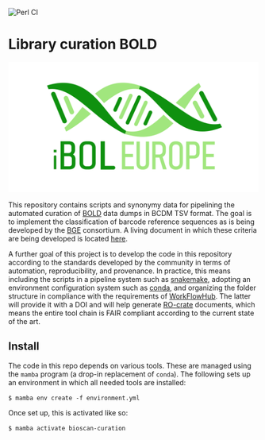 ![Perl CI](https://github.com/FabianDeister/Library_curation_BOLD/actions/workflows/ci.yml/badge.svg)

# Library curation BOLD

![alt text](doc/iBOL_Eur_logo_white.png)

This repository contains scripts and synonymy data for pipelining the 
automated curation of [BOLD](https://boldsystems.org) data dumps in 
BCDM TSV format. The goal is to implement the classification of barcode 
reference sequences as is being developed by the 
[BGE](https://biodiversitygenomics.eu) consortium. A living document
in which these criteria are being developed is located
[here](https://docs.google.com/document/d/18m-7UnoJTG49TbvTsq_VncKMYZbYVbau98LE_q4rQvA/edit).

A further goal of this project is to develop the code in this repository
according to the standards developed by the community in terms of automation,
reproducibility, and provenance. In practice, this means including the
scripts in a pipeline system such as [snakemake](https://snakemake.readthedocs.io/),
adopting an environment configuration system such as
[conda](https://docs.conda.io/), and organizing the folder structure
in compliance with the requirements of
[WorkFlowHub](https://workflowhub.eu/). The latter will provide it with 
a DOI and will help generate [RO-crate](https://www.researchobject.org/ro-crate/)
documents, which means the entire tool chain is FAIR compliant according
to the current state of the art.

## Install

The code in this repo depends on various tools. These are managed using
the `mamba` program (a drop-in replacement of `conda`). The following
sets up an environment in which all needed tools are installed:

```{shell}
$ mamba env create -f environment.yml
```

Once set up, this is activated like so:

```{shell}
$ mamba activate bioscan-curation
```

 
